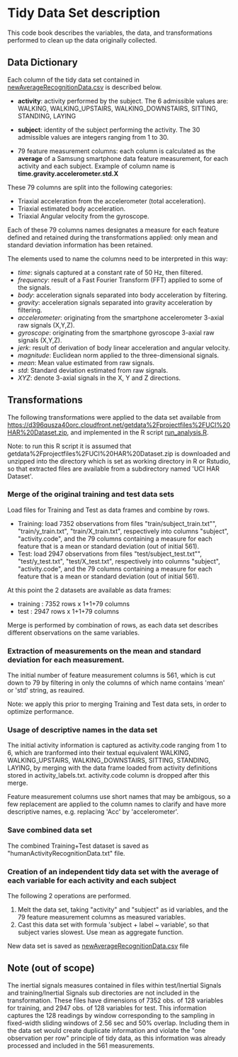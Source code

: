 # Tidy Data Set description

This code book describes the variables, the data, and transformations  performed to clean up the data originally collected.

## Data Dictionary

Each column of the tidy data set contained in [newAverageRecognitionData.csv](https://github.com/rljc/SamSungDataClean/blob/master/newAverageRecognitionData.csv) is described below.

- **activity**: activity performed by the subject. The 6 admissible values are:
WALKING, WALKING_UPSTAIRS, WALKING_DOWNSTAIRS, SITTING, STANDING, LAYING

- **subject**: identity of the subject performing the activity. The 30 admissible values are integers ranging from 1 to 30.

- 79 feature measurement columns: each column is calculated as the **average** of a Samsung smartphone data feature measurement, for each activity and each subject. Example of column name is **time.gravity.accelerometer.std.X**

These 79 columns are split into the following categories:

- Triaxial acceleration from the accelerometer (total acceleration).
- Triaxial estimated body acceleration.
- Triaxial Angular velocity from the gyroscope. 

Each of these 79 columns names designates a measure for each feature defined and retained during the transformations applied: only mean and standard deviation information has been retained.

The elements used to name the columns need to be interpreted in this way:
- *time*: signals captured at a constant rate of 50 Hz, then filtered.
- *frequency*: result of a Fast Fourier Transform (FFT) applied to some of the signals.
- *body*: acceleration signals separated into body acceleration by filtering.
- *gravity*: acceleration signals separated into gravity acceleration by filtering.
- *accelerometer*: originating from the smartphone accelerometer 3-axial raw signals (X,Y,Z).
- *gyroscope*: originating from the smartphone gyroscope 3-axial raw signals (X,Y,Z).
- *jerk*: result of derivation of body linear acceleration and angular velocity.
- *magnitude*: Euclidean norm applied to the three-dimensional signals.
- *mean*: Mean value estimated from raw signals.
- *std*: Standard deviation estimated from raw signals.
- *XYZ*: denote 3-axial signals in the X, Y and Z directions.

## Transformations

The following transformations were applied to the data set available from https://d396qusza40orc.cloudfront.net/getdata%2Fprojectfiles%2FUCI%20HAR%20Dataset.zip, and implemented in the R script [run_analysis.R](https://github.com/rljc/SamSungDataClean/blob/master/run_analysis.R).

Note: to run this R script it is assumed that getdata%2Fprojectfiles%2FUCI%20HAR%20Dataset.zip is downloaded and unzipped into the directory which is set as working directory in R or Rstudio, so that extracted files are available from a subdirectory named 'UCI HAR Dataset'.

### Merge of the original training and test data sets

Load files for Training and Test as data frames and combine by rows.

- Training: load 7352 observations from files "train/subject_train.txt"", "train/y_train.txt", "train/X_train.txt", respectively into columns "subject", "activity.code", and the 79 columns 
containing a measure for each feature that is a mean or standard deviation (out of initial 561).
- Test: load 2947 observations from files "test/subject_test.txt"", "test/y_test.txt", "test/X_test.txt", respectively into columns "subject", "activity.code", and the 79 columns 
containing a measure for each feature that is a mean or standard deviation (out of initial 561).


At this point the 2 datasets are available as data frames:
- training :  7352 rows x 1+1+79 columns
- test     :  2947 rows x 1+1+79 columns

Merge is performed by combination of rows, as each data set describes different observations on the same variables.

### Extraction of  measurements on the mean and standard deviation for each measurement. 

The initial number of feature measurement columns is 561, which is cut down to 79 by filtering in only the columns of which name contains 'mean' or 'std' string, as reauired.

Note: we apply this prior to merging Training and Test data sets, in order to optimize performance.

### Usage of descriptive names in the data set

The initial activity information is captured as activity.code ranging from 1 to 6, which are tranformed into their textual equivalent WALKING, WALKING_UPSTAIRS, WALKING_DOWNSTAIRS, SITTING, STANDING, LAYING, by merging with the data frame loaded from activity definitions stored in activity_labels.txt. activity.code column is dropped after this merge.

Feature measurement columns use short names that may be ambigous, so a few replacement are applied to the column names to clarify and have more descriptive names, e.g. replacing 'Acc' by 'accelerometer'.

### Save combined data set

The combined Training+Test dataset is saved as "humanActivityRecognitionData.txt" file.

### Creation of an independent tidy data set with the average of each variable for each activity and each subject

The following 2 operations are performed.

1. Melt the data set, taking "activity" and "subject" as id variables, and the 79 feature measurement columns as  measured variables.
2. Cast this data set with formula 'subject + label ~ variable', so that subject varies slowest. Use mean as aggregate function.

New data set is saved as [newAverageRecognitionData.csv](https://github.com/rljc/SamSungDataClean/blob/master/newAverageRecognitionData.csv) file

## Note (out of scope)

The inertial signals measures contained in files within test/Inertial Signals and training/Inertial Signals sub directories are not included in the transformation. These files have dimensions of 7352 obs. of 128 variables for training, and 2947 obs. of  128 variables for test. This information captures the 128 readings by window corresponding to the sampling in fixed-width sliding windows of 2.56 sec and 50% overlap. Including them in the data set would create duplicate information and violate the "one observation per row" principle of tidy data, as this information was already processed and included in the 561 measurements.
